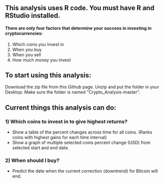 ## This analysis uses R code. You must have R and RStudio installed.

#### There are only four factors that determine your success in investing in cryptocurrencies:
 1) Which coins you invest in
 2) When you buy
 3) When you sell
 4) How much money you invest

## To start using this analysis:
 Download the zip file from this Github page. Unzip and put the folder in your Desktop. Make sure the folder is named "Crypto_Analysis-master".


## Current things this analysis can do:

### 1) Which coins to invest in to give highest returns?
* Show a table of the percent changes across time for all coins. (Ranks coins with highest gains for each time interval)
* Show a graph of multiple selected coins percent change (USD) from selected start and end date.

### 2) When should I buy?
* Predict the date when the current correction (downtrend) for Bitcoin will end.
